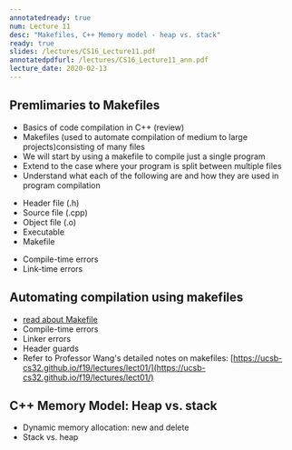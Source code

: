 ```yaml
---
annotatedready: true
num: Lecture 11
desc: "Makefiles, C++ Memory model - heap vs. stack"
ready: true
slides: /lectures/CS16_Lecture11.pdf
annotatedpdfurl: /lectures/CS16_Lecture11_ann.pdf
lecture_date: 2020-02-13
---
```


## Premlimaries to Makefiles
* Basics of code compilation in C++ (review)
* Makefiles (used to automate compilation of medium to large projects)consisting of many files
* We will start by using a makefile to compile just a single program
* Extend to the case where your program is split between multiple files
* Understand what each of the following are and how they are used in program compilation
- Header file (.h)  
- Source file (.cpp)
- Object file (.o)
- Executable
- Makefile
* Compile-time errors
* Link-time errors

## Automating compilation using makefiles
* [read about Makefile](https://foo.cs.ucsb.edu/16wiki/index.php/C%2B%2B:_Separate_Compilation_and_Makefiles)
* Compile-time errors
* Linker errors
* Header guards
* Refer to Professor Wang's detailed notes on makefiles: [https://ucsb-cs32.github.io/f19/lectures/lect01/](https://ucsb-cs32.github.io/f19/lectures/lect01/)

## C++ Memory Model: Heap vs. stack
* Dynamic memory allocation: new and delete
* Stack vs. heap





